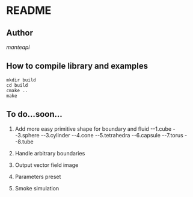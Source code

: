 README
======

Author
------
*manteapi*

How to compile library and examples
------------------------------------
    mkdir build
    cd build
    cmake ..
    make

To do...soon...
---------------

1. Add more easy primitive shape for boundary and fluid 
--1.cube
--3.sphere
--3.cylinder
--4.cone
--5.tetrahedra
--6.capsule
--7.torus
--8.tube

2. Handle arbitrary boundaries
3. Output vector field image
4. Parameters preset
5. Smoke simulation
